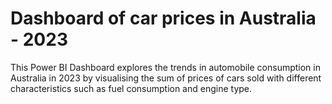 # Dashboard of car prices in Australia - 2023
This Power BI Dashboard explores the trends in automobile consumption in Australia in 2023 by visualising the sum of prices of cars sold with different characteristics such as fuel consumption and engine type.
